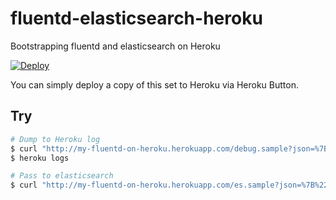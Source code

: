 fluentd-elasticsearch-heroku
============================

Bootstrapping fluentd and elasticsearch on Heroku

[![Deploy](https://www.herokucdn.com/deploy/button.png)](https://heroku.com/deploy)

You can simply deploy a copy of this set to Heroku via Heroku Button.

## Try

```bash
# Dump to Heroku log
$ curl "http://my-fluentd-on-heroku.herokuapp.com/debug.sample?json=%7B%22json%22%3A%22message%22%7D"
$ heroku logs

# Pass to elasticsearch
$ curl "http://my-fluentd-on-heroku.herokuapp.com/es.sample?json=%7B%22json%22%3A%22message%22%7D"
```

